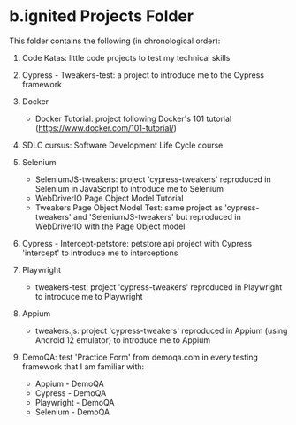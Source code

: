 # b.ignited Projects Folder

This folder contains the following (in chronological order):
1. Code Katas: little code projects to test my technical skills
2. Cypress - Tweakers-test: a project to introduce me to the Cypress framework
3. Docker

    - Docker Tutorial: project following Docker's 101 tutorial (https://www.docker.com/101-tutorial/) 

4. SDLC cursus: Software Development Life Cycle course
5. Selenium 

    - SeleniumJS-tweakers: project 'cypress-tweakers' reproduced in Selenium in JavaScript to introduce me to Selenium
    - WebDriverIO Page Object Model Tutorial
    - Tweakers Page Object Model Test: same project as 'cypress-tweakers' and 'SeleniumJS-tweakers' but reproduced in WebDriverIO with the Page Object model

6. Cypress - Intercept-petstore: petstore api project with Cypress 'intercept' to introduce me to interceptions

7. Playwright

    - tweakers-test: project 'cypress-tweakers' reproduced in Playwright to introduce me to Playwright

8. Appium

    - tweakers.js: project 'cypress-tweakers' reproduced in Appium (using Android 12 emulator) to introduce me to Appium

9. DemoQA: test 'Practice Form' from demoqa.com in every testing framework that I am familiar with:

    - Appium - DemoQA
    - Cypress - DemoQA
    - Playwright - DemoQA
    - Selenium - DemoQA
